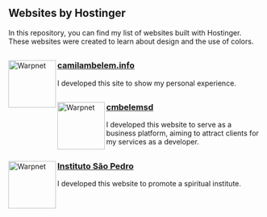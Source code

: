 ## Websites by Hostinger
<p>In this repository, you can find my list of websites built with Hostinger. These websites were created to learn about design and the use of colors.</p>

##

[<img align="left" height="94px" width="94px" alt="Warpnet" src="https://assets.zyrosite.com/cdn-cgi/image/format=auto,w=525,h=513,fit=crop/YD08qQBzyeinODO7/1679491671587-1-YZ9aOByg1yhWzgKG.jpg"/>](https://camilambelem.info)

<h3><a href="https://camilambelem.info/">camilambelem.info</a></h3>  
<p>I developed this site to show my personal experience.</p>

##

[<img align="left" height="94px" width="94px" alt="Warpnet" src="https://assets.zyrosite.com/cdn-cgi/image/format=auto,w=518,h=409,fit=crop/YX41BKMNJNi6rjQa/cm-belem---soluassaues-digitais-1-AoPZ8B1qRnUW7PRZ.png"/>](https://cmbelemsd.com.br/)

<h3><a href="https://www.cmbelemsd.com.br/">cmbelemsd</a></h3>
<p> I developed this website to serve as a business platform, aiming to attract clients for my services as a developer.</p>


##
[<img align="left" height="94px" width="94px" alt="Warpnet" src="https://assets.zyrosite.com/cdn-cgi/image/format=auto,w=460,fit=crop,q=95/Aq2NVyw68niNaPLL/logo_isp_page-0001-removebg-preview-Aq2NVygeNrFjnlkW.png"/>](https://isaopedro.com.br/)
<h3><a href="https://isaopedro.com.br/">Instituto São Pedro</a></h3>
<p> I developed this website to promote a spiritual institute.</p>
